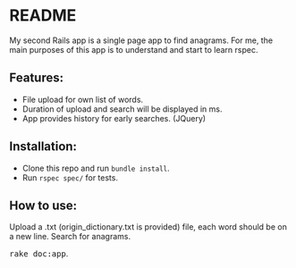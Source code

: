 # README
My second Rails app is a single page app to find anagrams. For me, the main purposes of this app is to understand and start to learn rspec.

## Features:
- File upload for own list of words.
- Duration of upload and search will be displayed in ms.
- App provides history for early searches. (JQuery)

## Installation:
- Clone this repo and run `bundle install`.
- Run `rspec spec/` for tests.

## How to use:
Upload a .txt (origin_dictionary.txt is provided) file, each word should be on a new line.
Search for anagrams.




<tt>rake doc:app</tt>.
